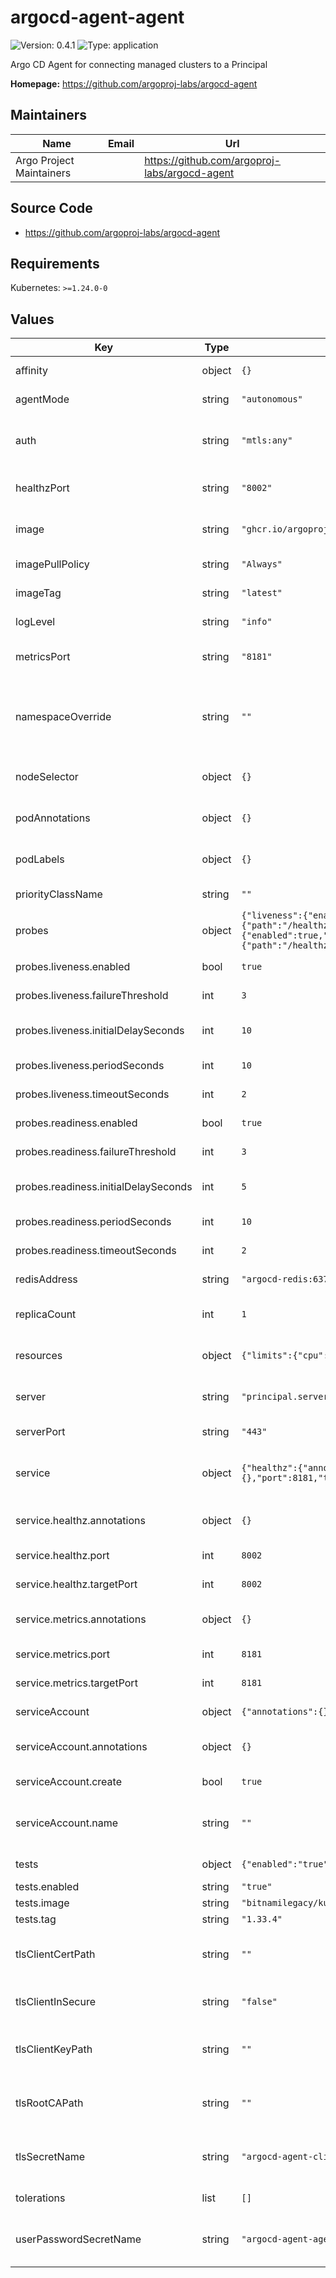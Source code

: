 # argocd-agent-agent

![Version: 0.4.1](https://img.shields.io/badge/Version-0.4.1-informational?style=flat-square) ![Type: application](https://img.shields.io/badge/Type-application-informational?style=flat-square)

Argo CD Agent for connecting managed clusters to a Principal

**Homepage:** <https://github.com/argoproj-labs/argocd-agent>

## Maintainers

| Name | Email | Url |
| ---- | ------ | --- |
| Argo Project Maintainers |  | <https://github.com/argoproj-labs/argocd-agent> |

## Source Code

* <https://github.com/argoproj-labs/argocd-agent>

## Requirements

Kubernetes: `>=1.24.0-0`

## Values

| Key | Type | Default | Description |
|-----|------|---------|-------------|
| affinity | object | `{}` | Affinity rules for the agent Pod. |
| agentMode | string | `"autonomous"` | Agent mode of operation. |
| auth | string | `"mtls:any"` | Authentication mode for connecting to the principal. |
| healthzPort | string | `"8002"` | Healthz server port exposed by the agent. |
| image | string | `"ghcr.io/argoproj-labs/argocd-agent/argocd-agent"` | Container image repository for the agent. |
| imagePullPolicy | string | `"Always"` | Image pull policy for the agent container. |
| imageTag | string | `"latest"` | Container image tag for the agent. |
| logLevel | string | `"info"` | Log level for the agent. |
| metricsPort | string | `"8181"` | Metrics server port exposed by the agent. |
| namespaceOverride | string | `""` | Override namespace to deploy the agent into. Leave empty to use the release namespace. |
| nodeSelector | object | `{}` | Node selector for scheduling the agent Pod. |
| podAnnotations | object | `{}` | Additional annotations to add to the agent Pod. |
| podLabels | object | `{}` | Additional labels to add to the agent Pod. |
| priorityClassName | string | `""` | PriorityClassName for the agent Pod. |
| probes | object | `{"liveness":{"enabled":true,"failureThreshold":3,"httpGet":{"path":"/healthz","port":"healthz"},"initialDelaySeconds":10,"periodSeconds":10,"timeoutSeconds":2},"readiness":{"enabled":true,"failureThreshold":3,"httpGet":{"path":"/healthz","port":"healthz"},"initialDelaySeconds":5,"periodSeconds":10,"timeoutSeconds":2}}` | Liveness and readiness probe configuration. |
| probes.liveness.enabled | bool | `true` | Enable the liveness probe. |
| probes.liveness.failureThreshold | int | `3` | Failure threshold for liveness probe. |
| probes.liveness.initialDelaySeconds | int | `10` | Initial delay before the first liveness probe. |
| probes.liveness.periodSeconds | int | `10` | Frequency of liveness probes. |
| probes.liveness.timeoutSeconds | int | `2` | Timeout for liveness probe. |
| probes.readiness.enabled | bool | `true` | Enable the readiness probe. |
| probes.readiness.failureThreshold | int | `3` | Failure threshold for readiness probe. |
| probes.readiness.initialDelaySeconds | int | `5` | Initial delay before the first readiness probe. |
| probes.readiness.periodSeconds | int | `10` | Frequency of readiness probes. |
| probes.readiness.timeoutSeconds | int | `2` | Timeout for readiness probe. |
| redisAddress | string | `"argocd-redis:6379"` | Redis address used by the agent. |
| replicaCount | int | `1` | Number of replicas for the agent Deployment. |
| resources | object | `{"limits":{"cpu":"500m","memory":"512Mi"},"requests":{"cpu":"100m","memory":"128Mi"}}` | Resource requests and limits for the agent Pod. |
| server | string | `"principal.server.address.com"` | Principal server address (hostname or host:port). |
| serverPort | string | `"443"` | Principal server port. |
| service | object | `{"healthz":{"annotations":{},"port":8002,"targetPort":8002},"metrics":{"annotations":{},"port":8181,"targetPort":8181}}` | Service configuration for metrics and healthz endpoints. |
| service.healthz.annotations | object | `{}` | Annotations to add to the healthz Service. |
| service.healthz.port | int | `8002` | Service port for healthz. |
| service.healthz.targetPort | int | `8002` | Target port for healthz. |
| service.metrics.annotations | object | `{}` | Annotations to add to the metrics Service. |
| service.metrics.port | int | `8181` | Service port for metrics. |
| service.metrics.targetPort | int | `8181` | Target port for metrics. |
| serviceAccount | object | `{"annotations":{},"create":true,"name":""}` | ServiceAccount configuration. |
| serviceAccount.annotations | object | `{}` | Annotations to add to the ServiceAccount. |
| serviceAccount.create | bool | `true` | Whether to create the ServiceAccount. |
| serviceAccount.name | string | `""` | Name of the ServiceAccount to use. If empty, a name is generated. |
| tests | object | `{"enabled":"true","image":"bitnamilegacy/kubectl","tag":"1.33.4"}` | Configuration for chart tests. |
| tests.enabled | string | `"true"` | Enable chart tests. |
| tests.image | string | `"bitnamilegacy/kubectl"` | Test image. |
| tests.tag | string | `"1.33.4"` | Test image tag. |
| tlsClientCertPath | string | `""` | File path to the client TLS certificate inside the container (optional). |
| tlsClientInSecure | string | `"false"` | Whether to skip TLS verification for client connections. |
| tlsClientKeyPath | string | `""` | File path to the client TLS key inside the container (optional). |
| tlsRootCAPath | string | `""` | File path to the root CA certificate inside the container (optional). |
| tlsSecretName | string | `"argocd-agent-client-tls"` | Name of the TLS Secret containing client cert/key for mTLS. |
| tolerations | list | `[]` | Tolerations for the agent Pod. |
| userPasswordSecretName | string | `"argocd-agent-agent-userpass"` | Name of the Secret containing agent username/password (if used). |

